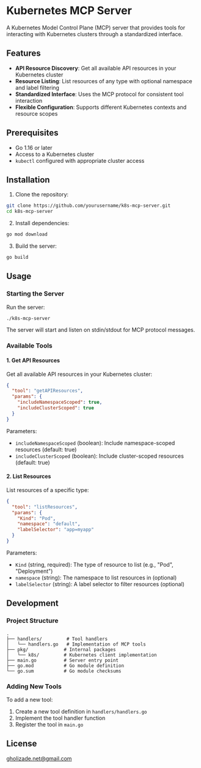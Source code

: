 # Kubernetes MCP Server

A Kubernetes Model Control Plane (MCP) server that provides tools for interacting with Kubernetes clusters through a standardized interface.

## Features

- **API Resource Discovery**: Get all available API resources in your Kubernetes cluster
- **Resource Listing**: List resources of any type with optional namespace and label filtering
- **Standardized Interface**: Uses the MCP protocol for consistent tool interaction
- **Flexible Configuration**: Supports different Kubernetes contexts and resource scopes

## Prerequisites

- Go 1.16 or later
- Access to a Kubernetes cluster
- `kubectl` configured with appropriate cluster access

## Installation

1. Clone the repository:
```bash
git clone https://github.com/yourusername/k8s-mcp-server.git
cd k8s-mcp-server
```

2. Install dependencies:
```bash
go mod download
```

3. Build the server:
```bash
go build
```

## Usage

### Starting the Server

Run the server:
```bash
./k8s-mcp-server
```

The server will start and listen on stdin/stdout for MCP protocol messages.

### Available Tools

#### 1. Get API Resources

Get all available API resources in your Kubernetes cluster:

```json
{
  "tool": "getAPIResources",
  "params": {
    "includeNamespaceScoped": true,
    "includeClusterScoped": true
  }
}
```

Parameters:
- `includeNamespaceScoped` (boolean): Include namespace-scoped resources (default: true)
- `includeClusterScoped` (boolean): Include cluster-scoped resources (default: true)

#### 2. List Resources

List resources of a specific type:

```json
{
  "tool": "listResources",
  "params": {
    "Kind": "Pod",
    "namespace": "default",
    "labelSelector": "app=myapp"
  }
}
```

Parameters:
- `Kind` (string, required): The type of resource to list (e.g., "Pod", "Deployment")
- `namespace` (string): The namespace to list resources in (optional)
- `labelSelector` (string): A label selector to filter resources (optional)

## Development

### Project Structure

```
.
├── handlers/         # Tool handlers
│   └── handlers.go   # Implementation of MCP tools
├── pkg/             # Internal packages
│   └── k8s/         # Kubernetes client implementation
├── main.go          # Server entry point
├── go.mod           # Go module definition
└── go.sum           # Go module checksums
```

### Adding New Tools

To add a new tool:

1. Create a new tool definition in `handlers/handlers.go`
2. Implement the tool handler function
3. Register the tool in `main.go`

## License

gholizade.net@gmail.com

